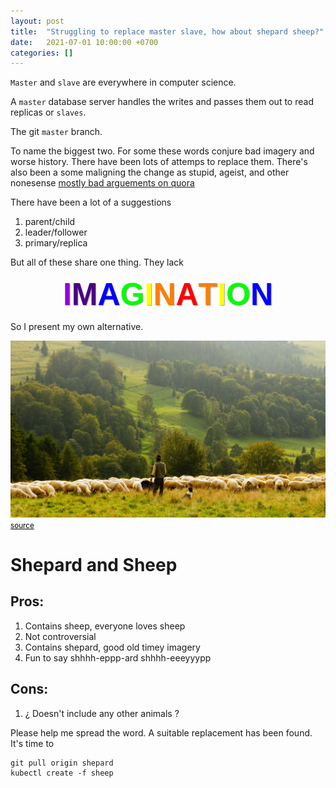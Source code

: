 ```yaml
---
layout: post
title:  "Struggling to replace master slave, how about shepard sheep?"
date:   2021-07-01 10:00:00 +0700
categories: []
---
```


`Master` and `slave` are everywhere in computer science.

A `master` database server handles the writes and passes
them out to read replicas or `slaves`.

The git `master` branch.

To name the biggest two. For some these words conjure bad imagery and worse history.
There have been lots of attemps to replace them. There's also been a some  maligning the change as stupid,
ageist, and other nonesense [mostly bad arguements on quora](https://www.quora.com/What-do-you-think-about-few-major-software-removing-terms-master-and-slave-from-their-code-because-they-can-be-considered-offensive)

There have been a lot of a suggestions
1. parent/child
2. leader/follower
3. primary/replica


But all of these share one thing. They lack
<style>
.html-rainbow-text span {
	font-family: Arial;
	display: inline-block;
	font-weight: bold;
	font-size: 50px;
	text-shadow: #A3A3A3 1px 1px 1px;
}

</style>
<div class="html-rainbow-text" style="text-align: center;">
	<span style="color:#9400D3">I</span><span style="color:#4B0082">M</span><span style="color:#0000FF">A</span><span style="color:#00FF00">G</span><span style="color:#FFFF00">I</span><span style="color:#FF7F00">N</span><span style="color:#FF0000">A</span><span style="color:#FF7F00">T</span><span style="color:#FFFF00">I</span><span style="color:#00FF00">O</span><span style="color:#0000FF">N</span>
</div>

So I present my own alternative.

<img src="/assets/images/flock.jpg" />
<small><a style="color: black" href="https://photostockeditor.com/image/man-standing-in-front-of-group-of-lamb-2363">source</a></small>

# Shepard and Sheep

## Pros:
1. Contains sheep, everyone loves sheep
2. Not controversial
3. Contains shepard, good old timey imagery
4. Fun to say shhhh-eppp-ard shhhh-eeeyyypp

## Cons:
1. ¿ Doesn't include any other animals ?

Please help me spread the word. A suitable replacement has been found. It's time to

```shell
git pull origin shepard
kubectl create -f sheep
```